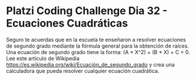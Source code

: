 # Platzi Coding Challenge Dia 32 - Ecuaciones Cuadráticas

Seguro te acuerdas que en la escuela te enseñaron a resolver ecuaciones de segundo grado mediante la fórmula general para la obtención de raíces. Una ecuación de segundo grado tiene la forma: (A * X^2) + (B * X) + C = 0. Lee este artículo de Wikipedia https://es.wikipedia.org/wiki/Ecuación_de_segundo_grado y crea una calculadora que pueda resolver cualquier ecuación cuadrática.